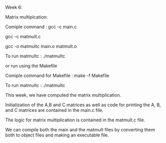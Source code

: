 Week 6:

Matrix multiplcation:

Comiple command : gcc -c main.c

gcc -c matmult.c

gcc -o matmultc main.o matmult.o

To run matmultc : ./matmultc

or run using the Makefile

Comiple command for Makefile : make -f Makefile

To run matmultc : ./matmultc

This week, we have computed the matrix multiplication.

Initialization of the A,B and C matrices as well as code for printing the A, B, and C matrices are contained in the main.c file.

The logic for matrix multiplication is contained in the matmult.c file.

We can compile both the main and the matmult files by converting them both to object files and making an executable file.